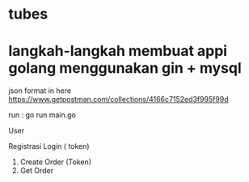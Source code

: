 # tubes

# langkah-langkah membuat appi golang menggunakan gin + mysql

json format in here https://www.getpostman.com/collections/4166c7152ed3f995f99d

run : go run main.go

User

Registrasi
Login ( token)

1. Create Order (Token)
2. Get Order
